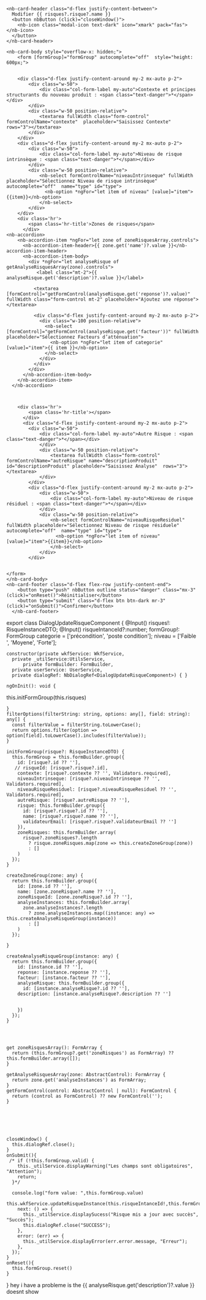 
<nb-card style="width: 700px;">
  
    <nb-card-header class="d-flex justify-content-between">
      Modifier {{ risques?.risque?.name }}
      <button nbButton (click)="closeWindow()">
        <nb-icon class="modal-icon text-dark" icon="xmark" pack="fas"></nb-icon>
      </button>
    </nb-card-header>
  
    <nb-card-body style="overflow-x: hidden;">
        <form [formGroup]="formGroup" autocomplete="off"  style="height: 600px;">
        
  
        <div class="d-flex justify-content-around my-2 mx-auto p-2">
            <div class="w-50">
                <div class="col-form-label my-auto">Contexte et principes structurants du nouveau produit : <span class="text-danger">*</span></div>
            </div>
            <div class="w-50 position-relative">
                <textarea fullWidth class="form-control" formControlName="contexte"  placeholder="Saisissez Contexte"  rows="3"></textarea>
            </div>
        </div>
        <div class="d-flex justify-content-around my-2 mx-auto p-2">
            <div class="w-50">
                <div class="col-form-label my-auto">Niveau de risque intrinsèque : <span class="text-danger">*</span></div>
            </div>
            <div class="w-50 position-relative">
                <nb-select formControlName="niveauIntrinseque" fullWidth placeholder="Sélectionnez Niveau de risque intrinsèque" autocomplete="off"  name="type" id="type">
                  <nb-option *ngFor="let item of niveau" [value]="item">{{item}}</nb-option>
                </nb-select>
            </div>
        </div>
        <div class='hr'>
            <span class='hr-title'>Zones de risques</span>
          </div>
    <nb-accordion>
        <nb-accordion-item *ngFor="let zone of zoneRisquesArray.controls">
          <nb-accordion-item-header>{{ zone.get('name')?.value }}</nb-accordion-item-header>
          <nb-accordion-item-body>
            <div *ngFor="let analyseRisque of getAnalyseRisquesArray(zone).controls">
               <label class="mt-2">{{ analyseRisque.get('description')?.value }}</label> 

              <textarea [formControl]="getFormControl(analyseRisque.get('reponse')?.value)" fullWidth class="form-control mt-2" placeholder="Ajoutez une réponse"></textarea>
              
              <div class="d-flex justify-content-around my-2 mx-auto p-2">
                <div class="w-100 position-relative">
                  <nb-select [formControl]="getFormControl(analyseRisque.get('facteur'))" fullWidth placeholder="Sélectionnez Facteurs d’atténuation">
                    <nb-option *ngFor="let item of categorie" [value]="item">{{ item }}</nb-option>
                  </nb-select>
                </div>
              </div>
            </div>
          </nb-accordion-item-body>
        </nb-accordion-item>
      </nb-accordion>
          

          
        <div class='hr'>
            <span class='hr-title'></span>
          </div>
          <div class="d-flex justify-content-around my-2 mx-auto p-2">
            <div class="w-50">
                <div class="col-form-label my-auto">Autre Risque : <span class="text-danger">*</span></div>
                </div>
                <div class="w-50 position-relative">
                    <textarea fullWidth class="form-control" formControlName="autreRisque" name="descriptionProduit" id="descriptionProduit" placeholder="Saisissez Analyse"  rows="3"></textarea>
                </div>
            </div>
            <div class="d-flex justify-content-around my-2 mx-auto p-2">
                <div class="w-50">
                    <div class="col-form-label my-auto">Niveau de risque résiduel : <span class="text-danger">*</span></div>
                </div>
                <div class="w-50 position-relative">
                    <nb-select formControlName="niveauRisqueResiduel" fullWidth placeholder="Sélectionnez Niveau de risque résiduele" autocomplete="off"  name="type" id="type">
                      <nb-option *ngFor="let item of niveau" [value]="item">{{item}}</nb-option>
                    </nb-select>
                </div>
            </div>
         
  
    </form>
    </nb-card-body>
    <nb-card-footer class="d-flex flex-row justify-content-end">
        <button type="push" nbButton outline status="danger" class="mx-3" (click)="onReset()">Réinitialiser</button>
        <button type="submit" class="d-flex btn btn-dark mr-3" (click)="onSubmit()">Confirmer</button>
      </nb-card-footer>
  </nb-card>
  export class DialogUpdateRisqueComponent {
    @Input() risques!: RisqueInstanceDTO;
    @Input() risqueIntanceId?:number;
    formGroup!: FormGroup
    categorie = ['précondition', 'poste condition'];
    niveau = ['Faible  ', 'Moyene', 'Forte'];
  
  
  
    constructor(private wkfService: WkfService,
      private _utilService:UtilsService,
          private formBuilder: FormBuilder,
      private userService: UserService,
      private dialogRef: NbDialogRef<DialogUpdateRisqueComponent>) { }
  
    ngOnInit(): void {
   
   
   this.initFormGroup(this.risques)
     
      
  
     
    }
    filterOptions(filterString: string, options: any[], field: string): any[] {
      const filterValue = filterString.toLowerCase();
      return options.filter(option => option[field].toLowerCase().includes(filterValue));
    }
   
    initFormGroup(risque?: RisqueInstanceDTO) {
      this.formGroup = this.formBuilder.group({
        id: [risque?.id ?? ''], 
       // risqueId: [risque?.risque?.id],
        contexte: [risque?.contexte ?? '', Validators.required],
        niveauIntrinseque: [risque?.niveauIntrinseque ?? '', Validators.required],
        niveauRisqueResiduel: [risque?.niveauRisqueResiduel ?? '', Validators.required],
        autreRisque: [risque?.autreRisque ?? ''],
        risque: this.formBuilder.group({
          id: [risque?.risque?.id ?? ''],
          name: [risque?.risque?.name ?? ''],
          validateurEmail: [risque?.risque?.validateurEmail ?? '']
        }),
        zoneRisques: this.formBuilder.array(
          risque?.zoneRisques?.length
            ? risque.zoneRisques.map(zone => this.createZoneGroup(zone))
            : []
        )
      });
    }

    createZoneGroup(zone: any) {
      return this.formBuilder.group({
        id: [zone.id ?? ''],
        name: [zone.zoneRisque?.name ?? ''],
        zoneRisqueId: [zone.zoneRisque?.id ?? ''],
        analyseInstances: this.formBuilder.array(
          zone.analyseInstances?.length
            ? zone.analyseInstances.map((instance: any) => this.createAnalyseRisqueGroup(instance))
            : []
        )
      });
      
    }

    createAnalyseRisqueGroup(instance: any) {
      return this.formBuilder.group({
        id: [instance.id ?? ''],
        reponse: [instance.reponse ?? ''],
        facteur: [instance.facteur ?? ''],
        analyseRisque: this.formBuilder.group({
          id: [instance.analyseRisque?.id ?? ''],
        description: [instance.analyseRisque?.description ?? '']
      

        })
      });
    }




    get zoneRisquesArray(): FormArray {
      return (this.formGroup?.get('zoneRisques') as FormArray) ?? this.formBuilder.array([]);
    }

    getAnalyseRisquesArray(zone: AbstractControl): FormArray {
      return zone.get('analyseInstances') as FormArray;
    }
    getFormControl(control: AbstractControl | null): FormControl {
      return (control as FormControl) ?? new FormControl('');
    }


      
      
  
      
    closeWindow() {
      this.dialogRef.close();
    }
    onSubmit(){
     /* if (!this.formGroup.valid) {
        this._utilService.displayWarning("Les champs sont obligatoires", "Attention");
        return;
      }*/
  
      console.log("form value: ",this.formGroup.value)
     this.wkfService.updateRisqueInstance(this.risqueIntanceId!,this.formGroup.value).subscribe({
        next: () => {
          this._utilService.displaySucess("Risque mis a jour avec succès", "Succès");
          this.dialogRef.close("SUCCESS");
        },
        error: (err) => {
          this._utilService.displayError(err.error.message, "Erreur");
        },
      });
    }
    onReset(){
      this.formGroup.reset()
    }

}
hey i have a probleme is the  <label class="mt-2">{{ analyseRisque.get('description')?.value }}</label>  doesnt show
